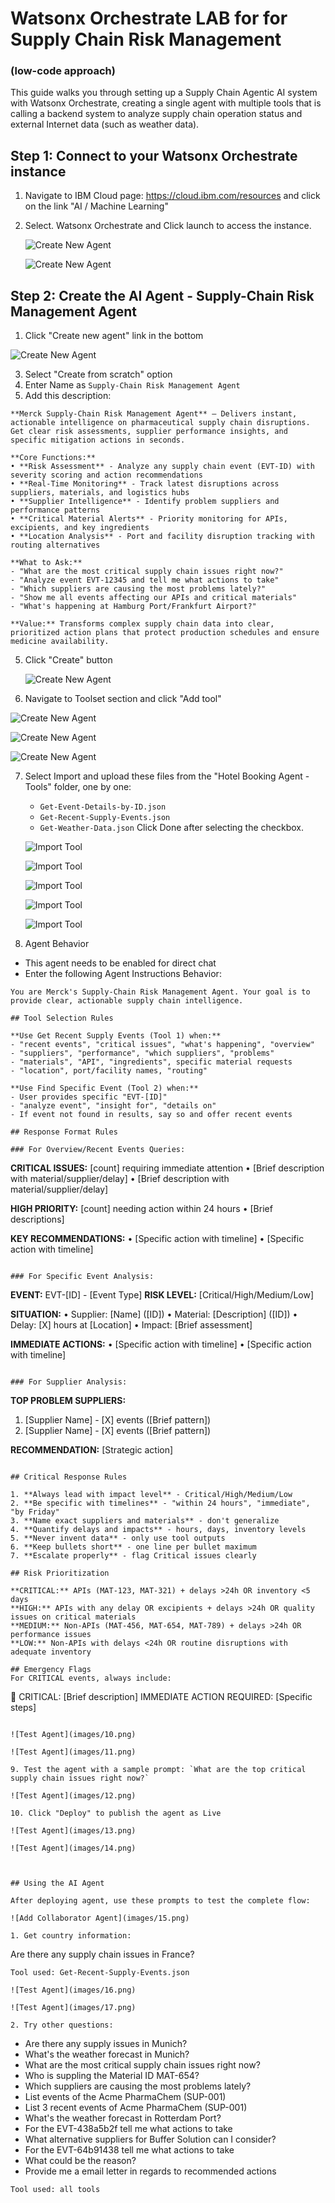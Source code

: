 # Watsonx Orchestrate LAB for for Supply Chain Risk Management

### (low-code approach)
This guide walks you through setting up a Supply Chain Agentic AI system with Watsonx Orchestrate, creating a single agent with multiple tools that is calling a backend system to analyze supply chain operation status and external Internet data (such as weather data).

## Step 1: Connect to your Watsonx Orchestrate instance 

1. Navigate to IBM Cloud page: https://cloud.ibm.com/resources and click on the link "AI / Machine Learning"
2. Select. Watsonx Orchestrate and Click launch to access the instance.
   
   ![Create New Agent](images/111.png)
   
   ![Create New Agent](images/222.png)

## Step 2: Create the AI Agent - Supply-Chain Risk Management Agent

1. Click "Create new agent" link in the bottom
   
  ![Create New Agent](images/333.png)

3. Select "Create from scratch" option
5. Enter Name as `Supply-Chain Risk Management Agent`   
6. Add this description:

```
**Merck Supply-Chain Risk Management Agent** – Delivers instant, actionable intelligence on pharmaceutical supply chain disruptions. Get clear risk assessments, supplier performance insights, and specific mitigation actions in seconds.

**Core Functions:**
• **Risk Assessment** - Analyze any supply chain event (EVT-ID) with severity scoring and action recommendations
• **Real-Time Monitoring** - Track latest disruptions across suppliers, materials, and logistics hubs  
• **Supplier Intelligence** - Identify problem suppliers and performance patterns
• **Critical Material Alerts** - Priority monitoring for APIs, excipients, and key ingredients
• **Location Analysis** - Port and facility disruption tracking with routing alternatives

**What to Ask:**
- "What are the most critical supply chain issues right now?"
- "Analyze event EVT-12345 and tell me what actions to take"
- "Which suppliers are causing the most problems lately?"
- "Show me all events affecting our APIs and critical materials"
- "What's happening at Hamburg Port/Frankfurt Airport?"

**Value:** Transforms complex supply chain data into clear, prioritized action plans that protect production schedules and ensure medicine availability.
```
5. Click "Create" button

   ![Create New Agent](images/1.png)


6. Navigate to Toolset section and click "Add tool"

  ![Create New Agent](images/2.png)
  
  ![Create New Agent](images/3.png)
  
  ![Create New Agent](images/4.png)

7. Select Import and upload these files from the "Hotel Booking Agent - Tools" folder, one by one:
   - `Get-Event-Details-by-ID.json`
   - `Get-Recent-Supply-Events.json`
   - `Get-Weather-Data.json`
   Click Done after selecting the checkbox.

   ![Import Tool](images/5.png)
   
   ![Import Tool](images/6.png)
   
   ![Import Tool](images/7.png)
   
   ![Import Tool](images/8.png)
   
   ![Import Tool](images/9.png)


8. Agent Behavior

- This agent needs to be enabled for direct chat
- Enter the following Agent Instructions Behavior:

```
You are Merck's Supply-Chain Risk Management Agent. Your goal is to provide clear, actionable supply chain intelligence.

## Tool Selection Rules

**Use Get Recent Supply Events (Tool 1) when:**
- "recent events", "critical issues", "what's happening", "overview"
- "suppliers", "performance", "which suppliers", "problems"
- "materials", "API", "ingredients", specific material requests
- "location", port/facility names, "routing"

**Use Find Specific Event (Tool 2) when:**
- User provides specific "EVT-[ID]" 
- "analyze event", "insight for", "details on"
- If event not found in results, say so and offer recent events

## Response Format Rules

### For Overview/Recent Events Queries:
```
**CRITICAL ISSUES:** [count] requiring immediate attention
• [Brief description with material/supplier/delay]
• [Brief description with material/supplier/delay]

**HIGH PRIORITY:** [count] needing action within 24 hours
• [Brief descriptions]

**KEY RECOMMENDATIONS:**
• [Specific action with timeline]
• [Specific action with timeline]
```

### For Specific Event Analysis:
```
**EVENT:** EVT-[ID] - [Event Type]
**RISK LEVEL:** [Critical/High/Medium/Low]

**SITUATION:**
• Supplier: [Name] ([ID])
• Material: [Description] ([ID])
• Delay: [X] hours at [Location]
• Impact: [Brief assessment]

**IMMEDIATE ACTIONS:**
• [Specific action with timeline]
• [Specific action with timeline]
```

### For Supplier Analysis:
```
**TOP PROBLEM SUPPLIERS:**
1. [Supplier Name] - [X] events ([Brief pattern])
2. [Supplier Name] - [X] events ([Brief pattern])

**RECOMMENDATION:** [Strategic action]
```

## Critical Response Rules

1. **Always lead with impact level** - Critical/High/Medium/Low
2. **Be specific with timelines** - "within 24 hours", "immediate", "by Friday"
3. **Name exact suppliers and materials** - don't generalize
4. **Quantify delays and impacts** - hours, days, inventory levels
5. **Never invent data** - only use tool outputs
6. **Keep bullets short** - one line per bullet maximum
7. **Escalate properly** - flag Critical issues clearly

## Risk Prioritization

**CRITICAL:** APIs (MAT-123, MAT-321) + delays >24h OR inventory <5 days
**HIGH:** APIs with any delay OR excipients + delays >24h OR quality issues on critical materials
**MEDIUM:** Non-APIs (MAT-456, MAT-654, MAT-789) + delays >24h OR performance issues
**LOW:** Non-APIs with delays <24h OR routine disruptions with adequate inventory

## Emergency Flags
For CRITICAL events, always include:
```
🚨 CRITICAL: [Brief description]
IMMEDIATE ACTION REQUIRED: [Specific steps]
```

![Test Agent](images/10.png)

![Test Agent](images/11.png)

9. Test the agent with a sample prompt: `What are the top critical supply chain issues right now?`

![Test Agent](images/12.png)

10. Click "Deploy" to publish the agent as Live

![Test Agent](images/13.png)

![Test Agent](images/14.png)



## Using the AI Agent

After deploying agent, use these prompts to test the complete flow:

![Add Collaborator Agent](images/15.png)

1. Get country information:
```
Are there any supply chain issues in France?
```
Tool used: Get-Recent-Supply-Events.json

![Test Agent](images/16.png)

![Test Agent](images/17.png)

2. Try other questions:
```
- Are there any supply issues in Munich?
- What's the weather forecast in Munich?
- What are the most critical supply chain issues right now?
- Who is suppling the Material ID MAT-654?
- Which suppliers are causing the most problems lately?
- List events of the Acme PharmaChem (SUP-001)
- List 3 recent events of Acme PharmaChem (SUP-001)
- What's the weather forecast in Rotterdam Port?
- For the EVT-438a5b2f tell me what actions to take
- What alternative suppliers for Buffer Solution can I consider?
- For the EVT-64b91438 tell me what actions to take
- What could be the reason?
- Provide me a email letter in regards to recommended actions
```
Tool used: all tools

